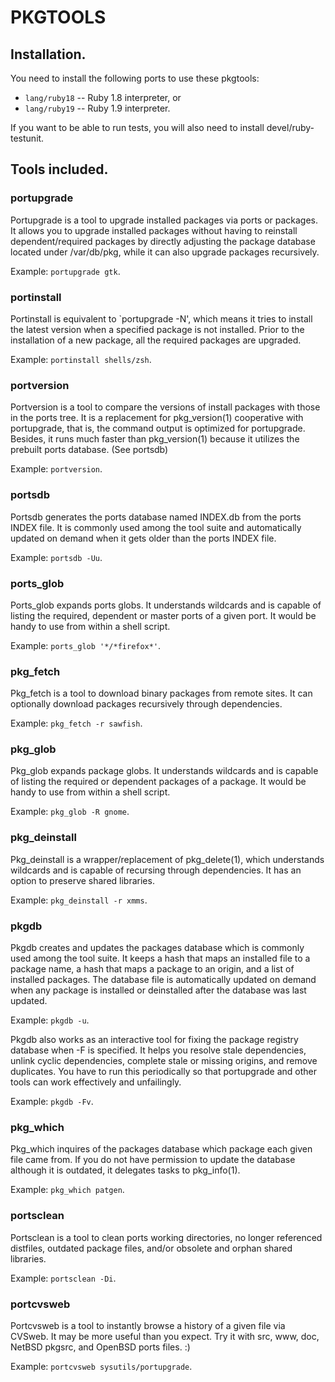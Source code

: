 PKGTOOLS
========

Installation.
-------------

You need to install the following ports to use these pkgtools:

 * `lang/ruby18` -- Ruby 1.8 interpreter, or
 * `lang/ruby19` -- Ruby 1.9 interpreter.

If you want to be able to run tests, you will also need to install
devel/ruby-testunit.

Tools included.
---------------

### portupgrade

Portupgrade is a tool to upgrade installed packages via ports or
packages.  It allows you to upgrade installed packages without having
to reinstall dependent/required packages by directly adjusting the
package database located under /var/db/pkg, while it can also upgrade
packages recursively.

Example: `portupgrade gtk`.

### portinstall

Portinstall is equivalent to `portupgrade -N', which means it tries to
install the latest version when a specified package is not installed.
Prior to the installation of a new package, all the required packages
are upgraded.

Example: `portinstall shells/zsh`.

### portversion

Portversion is a tool to compare the versions of install packages with
those in the ports tree.  It is a replacement for pkg\_version(1)
cooperative with portupgrade, that is, the command output is optimized
for portupgrade.  Besides, it runs much faster than pkg\_version(1)
because it utilizes the prebuilt ports database. (See portsdb)

Example: `portversion`.

### portsdb

Portsdb generates the ports database named INDEX.db from the ports
INDEX file.  It is commonly used among the tool suite and
automatically updated on demand when it gets older than the ports
INDEX file.

Example: `portsdb -Uu`.

### ports\_glob

Ports\_glob expands ports globs.  It understands wildcards and is
capable of listing the required, dependent or master ports of a given
port.  It would be handy to use from within a shell script.

Example: `ports_glob '*/*firefox*'`.

### pkg\_fetch

Pkg_fetch is a tool to download binary packages from remote sites.  It
can optionally download packages recursively through dependencies.

Example: `pkg_fetch -r sawfish`.

### pkg\_glob

Pkg\_glob expands package globs.  It understands wildcards and is
capable of listing the required or dependent packages of a package.
It would be handy to use from within a shell script.

Example: `pkg_glob -R gnome`.

### pkg\_deinstall

Pkg\_deinstall is a wrapper/replacement of pkg\_delete(1), which
understands wildcards and is capable of recursing through
dependencies.  It has an option to preserve shared libraries.

Example: `pkg_deinstall -r xmms`.

### pkgdb

Pkgdb creates and updates the packages database which is commonly used
among the tool suite.  It keeps a hash that maps an installed file to
a package name, a hash that maps a package to an origin, and a list of
installed packages.  The database file is automatically updated on
demand when any package is installed or deinstalled after the database
was last updated.

Example: `pkgdb -u`.

Pkgdb also works as an interactive tool for fixing the package
registry database when -F is specified.  It helps you resolve stale
dependencies, unlink cyclic dependencies, complete stale or missing
origins, and remove duplicates.  You have to run this periodically so
that portupgrade and other tools can work effectively and unfailingly.

Example: `pkgdb -Fv`.

### pkg\_which

Pkg\_which inquires of the packages database which package each given
file came from.  If you do not have permission to update the database
although it is outdated, it delegates tasks to pkg\_info(1).

Example: `pkg_which patgen`.

### portsclean

Portsclean is a tool to clean ports working directories, no longer
referenced distfiles, outdated package files, and/or obsolete and
orphan shared libraries.

Example: `portsclean -Di`.

### portcvsweb

Portcvsweb is a tool to instantly browse a history of a given file via
CVSweb.  It may be more useful than you expect.  Try it with src, www,
doc, NetBSD pkgsrc, and OpenBSD ports files. :)

Example: `portcvsweb sysutils/portupgrade`.
